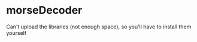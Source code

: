 # morseDecoder
Can't upload the libraries (not enough space), so you'll have to install them yourself
